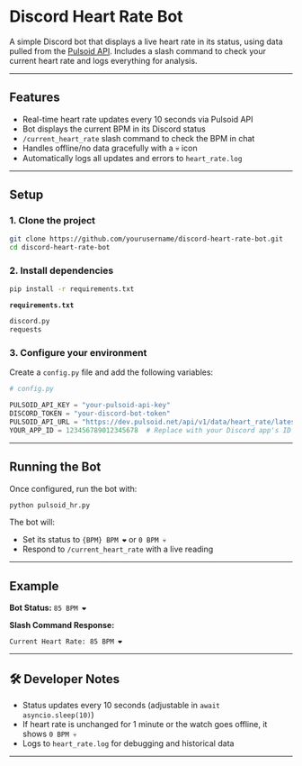 # Discord Heart Rate Bot

A simple Discord bot that displays a live heart rate in its status, using data pulled from the [Pulsoid API](https://pulsoid.net/). Includes a slash command to check your current heart rate and logs everything for analysis.

---

## Features

- Real-time heart rate updates every 10 seconds via Pulsoid API
- Bot displays the current BPM in its Discord status
- `/current_heart_rate` slash command to check the BPM in chat
- Handles offline/no data gracefully with a 💀 icon
- Automatically logs all updates and errors to `heart_rate.log`

---

## Setup

### 1. Clone the project

```bash
git clone https://github.com/yourusername/discord-heart-rate-bot.git
cd discord-heart-rate-bot
```

### 2. Install dependencies

```bash
pip install -r requirements.txt
```

**`requirements.txt`**
```txt
discord.py
requests
```

### 3. Configure your environment

Create a `config.py` file and add the following variables:

```python
# config.py

PULSOID_API_KEY = "your-pulsoid-api-key"
DISCORD_TOKEN = "your-discord-bot-token"
PULSOID_API_URL = "https://dev.pulsoid.net/api/v1/data/heart_rate/latest"
YOUR_APP_ID = 123456789012345678  # Replace with your Discord app's ID
```


---

## Running the Bot

Once configured, run the bot with:

```bash
python pulsoid_hr.py
```

The bot will:
- Set its status to `{BPM} BPM ❤️` or `0 BPM 💀`
- Respond to `/current_heart_rate` with a live reading

---

## Example

**Bot Status:** `85 BPM ❤️`

**Slash Command Response:**
```
Current Heart Rate: 85 BPM ❤️
```

---

## 🛠 Developer Notes

- Status updates every 10 seconds (adjustable in `await asyncio.sleep(10)`)
- If heart rate is unchanged for 1 minute or the watch goes offline, it shows `0 BPM 💀`
- Logs to `heart_rate.log` for debugging and historical data

---